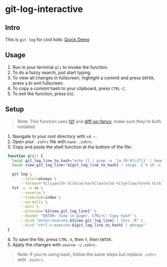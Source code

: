 # git-log-interactive

## Intro
This is `git log` for cool kids: [Quick Demo](https://www.loom.com/share/b2da0dfd2b9c4ffa96523017c9dd1fe1?sid=3bbe74ce-6c49-4927-b7de-490c5d41e069)

## Usage
1. Run in your terminal ```gli``` to invoke the function.
2. To do a fuzzy search, just start typing.
3. To view all changes in fullscreen, highlight a commit and press ```ENTER```, press `q` to exit fullscreen.
4. To copy a commit hash to your clipboard, press ```CTRL-C```.
5. To exit the function, press ```ESC```.

## Setup
> Note: This function uses [fzf](https://formulae.brew.sh/formula/fzf#default) and [diff-so-fancy](https://formulae.brew.sh/formula/diff-so-fancy#default), make sure they're both installed.

1. Navigate to your root directory with `cd ~`.
2. Open your `.zshrc` file with `nano .zshrc`.
3. Copy and paste the shell function at the bottom of the file:
```zsh
 function gli() {
   local git_log_line_to_hash="echo {} | grep -o '[a-f0-9]\{7\}' | head -1"
   local view_git_log_line="${git_log_line_to_hash} | xargs -I % sh -c 'git show --color=always % | diff-so-fancy'"

   git log \
       --color=always \
       --format="%C(cyan)%h %C(blue)%ar%C(auto)%d %C(yellow)%s%+b %C(black)%ae" "$@" | \
   fzf -i -e +s \
       --reverse \
       --tiebreak=index \
       --no-multi \
       --ansi \
       --preview="${view_git_log_line}" \
       --header "ENTER: View in pager, CTRL+C: Copy hash" \
       --bind "enter:execute:${view_git_log_line} | less -R" \
       --bind "ctrl-c:execute:${git_log_line_to_hash} | pbcopy"
 }
```
4. To save the file, press `CTRL-X`, then `Y`, then `ENTER`.
5. Apply the changes with `source ~/.zshrc`.

> Note: If you're using bash, follow the same steps but replace `.zshrc` with `.bashrc`.